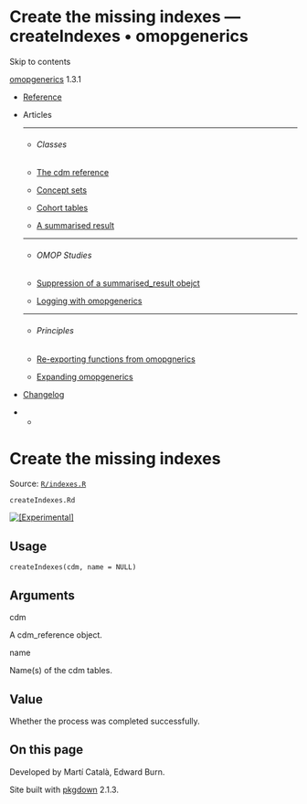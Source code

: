 # Create the missing indexes — createIndexes • omopgenerics

Skip to contents

[omopgenerics](../index.html) 1.3.1

  * [Reference](../reference/index.html)
  * Articles
    * * * *

    * ###### Classes

    * [The cdm reference](../articles/cdm_reference.html)
    * [Concept sets](../articles/codelists.html)
    * [Cohort tables](../articles/cohorts.html)
    * [A summarised result](../articles/summarised_result.html)
    * * * *

    * ###### OMOP Studies

    * [Suppression of a summarised_result obejct](../articles/suppression.html)
    * [Logging with omopgenerics](../articles/logging.html)
    * * * *

    * ###### Principles

    * [Re-exporting functions from omopgnerics](../articles/reexport.html)
    * [Expanding omopgenerics](../articles/expanding_omopgenerics.html)
  * [Changelog](../news/index.html)


  *   * [](https://github.com/darwin-eu/omopgenerics/)



# Create the missing indexes

Source: [`R/indexes.R`](https://github.com/darwin-eu/omopgenerics/blob/v1.3.1/R/indexes.R)

`createIndexes.Rd`

[![\[Experimental\]](figures/lifecycle-experimental.svg)](https://lifecycle.r-lib.org/articles/stages.html#experimental)

## Usage
    
    
    createIndexes(cdm, name = NULL)

## Arguments

cdm
    

A cdm_reference object.

name
    

Name(s) of the cdm tables.

## Value

Whether the process was completed successfully.

## On this page

Developed by Martí Català, Edward Burn.

Site built with [pkgdown](https://pkgdown.r-lib.org/) 2.1.3.
